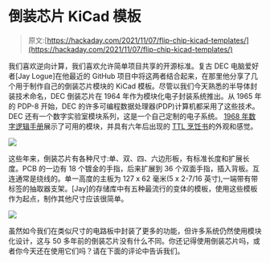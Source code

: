 # 倒装芯片 KiCad 模板

> 原文:[https://hackaday.com/2021/11/07/flip-chip-kicad-templates/](https://hackaday.com/2021/11/07/flip-chip-kicad-templates/)

我们喜欢逆向计算，我们喜欢允许简单项目共享的开源标准。复古 DEC 电脑爱好者[Jay Logue]在他最近的 GitHub 项目中将这两者结合起来，在那里他分享了几个用于制作自己的倒装芯片模块的 KiCad 模板。尽管以我们今天熟悉的半导体封装技术命名，DEC 倒装芯片在 1964 年作为模块化电子封装系统推出。从 1965 年的 PDP-8 开始，DEC 的许多可编程数据处理器(PDP)计算机都采用了这些技术。DEC 还有一个数字实验室模块系列，这是一个自己定制的电子系统。 [1968 年数字逻辑手册](http://www.bitsavers.org/pdf/dec/handbooks/Digital_Logic_Handbook_1968.pdf)展示了可用的模块，并具有六年后出现的 [TTL 烹饪书](https://www.tinaja.com/ebooks/TTLCB1.pdf)的外观和感觉。

![](../Images/1214eac9106a82eee964d221c27437fc.png)

这些年来，倒装芯片有各种尺寸:单、双、四、六边形板，有标准长度和扩展长度。PCB 的一边有 18 个镀金的手指，后来扩展到 36 个双面手指，插入背板。互连通常是绕线的。单一高度的主板为 127 x 62 毫米(5 x 2-7/16 英寸),一端带有带标签的抽取器支架。[Jay]的存储库中有五种最流行的变体的模板，使用这些模板作为起点，制作其他尺寸应该很简单。

![](../Images/16e93e80b521f104a59b87693e6db869.png)

虽然如今我们在类似尺寸的电路板中封装了更多的功能，但许多系统仍然使用模块化设计，这与 50 多年前的倒装芯片没有什么不同。你还记得使用倒装芯片吗，或者你今天还在使用它们吗？请在下面的评论中告诉我们。